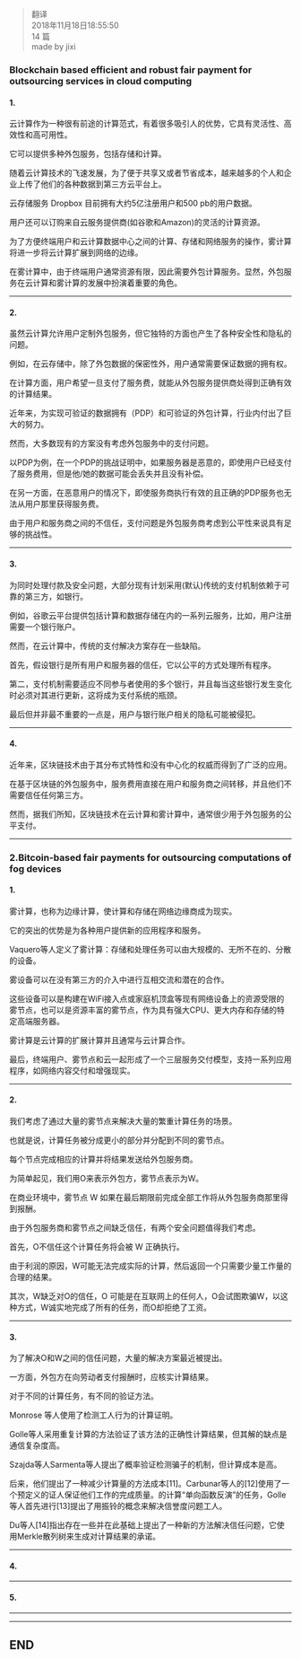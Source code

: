 >  翻译   
> 2018年11月18日18:55:50       
> 14 篇  
>made by jixi

### Blockchain based efficient and robust fair payment for outsourcing services in cloud computing


#### 1.
云计算作为一种很有前途的计算范式，有着很多吸引人的优势，它具有灵活性、高效性和高可用性。

它可以提供多种外包服务，包括存储和计算。

随着云计算技术的飞速发展，为了便于共享又或者节省成本，越来越多的个人和企业上传了他们的各种数据到第三方云平台上。

云存储服务 Dropbox 目前拥有大约5亿注册用户和500 pb的用户数据。

用户还可以订购来自云服务提供商(如谷歌和Amazon)的灵活的计算资源。

为了方便终端用户和云计算数据中心之间的计算、存储和网络服务的操作，雾计算将进一步将云计算扩展到网络的边缘。

在雾计算中，由于终端用户通常资源有限，因此需要外包计算服务。显然，外包服务在云计算和雾计算的发展中扮演着重要的角色。


----------
#### 2.

虽然云计算允许用户定制外包服务，但它独特的方面也产生了各种安全性和隐私的问题。

例如，在云存储中，除了外包数据的保密性外，用户通常需要保证数据的拥有权。

在计算方面，用户希望一旦支付了服务费，就能从外包服务提供商处得到正确有效的计算结果。

近年来，为实现可验证的数据拥有（PDP）和可验证的外包计算，行业内付出了巨大的努力。

然而，大多数现有的方案没有考虑外包服务中的支付问题。

以PDP为例，在一个PDP的挑战证明中，如果服务器是恶意的，即使用户已经支付了服务费用，但是他/她的数据可能会丢失并且没有补偿。

在另一方面，在恶意用户的情况下，即使服务商执行有效的且正确的PDP服务也无法从用户那里获得服务费。

由于用户和服务商之间的不信任，支付问题是外包服务商考虑到公平性来说具有足够的挑战性。


----------
#### 3.

为同时处理付款及安全问题，大部分现有计划采用(默认)传统的支付机制依赖于可靠的第三方，如银行。

例如，谷歌云平台提供包括计算和数据存储在内的一系列云服务，比如，用户注册需要一个银行账户。

然而，在云计算中，传统的支付解决方案存在一些缺陷。

首先，假设银行是所有用户和服务器的信任，它以公平的方式处理所有程序。

第二，支付机制需要适应不同参与者使用的多个银行，并且每当这些银行发生变化时必须对其进行更新，这将成为支付系统的瓶颈。

最后但并非最不重要的一点是，用户与银行账户相关的隐私可能被侵犯。

----------


#### 4. 

近年来，区块链技术由于其分布式特性和没有中心化的权威而得到了广泛的应用。

在基于区块链的外包服务中，服务费用直接在用户和服务商之间转移，并且他们不需要信任任何第三方。

然而，据我们所知，区块链技术在云计算和雾计算中，通常很少用于外包服务的公平支付。

----------


### 2.Bitcoin-based fair payments for outsourcing computations of fog devices
 
#### 1. 

雾计算，也称为边缘计算，使计算和存储在网络边缘商成为现实。

它的突出的优势是为各种用户提供新的应用程序和服务。

Vaquero等人定义了雾计算：存储和处理任务可以由大规模的、无所不在的、分散的设备。

雾设备可以在没有第三方的介入中进行互相交流和潜在的合作。

这些设备可以是构建在WiFi接入点或家庭机顶盒等现有网络设备上的资源受限的雾节点，也可以是资源丰富的雾节点，作为具有强大CPU、更大内存和存储的特定高端服务器。

雾计算是云计算的扩展计算并且通常与云计算合作。

最后，终端用户、雾节点和云一起形成了一个三层服务交付模型，支持一系列应用程序，如网络内容交付和增强现实。


----------

#### 2. 

我们考虑了通过大量的雾节点来解决大量的繁重计算任务的场景。

也就是说，计算任务被分成更小的部分并分配到不同的雾节点。

每个节点完成相应的计算并将结果发送给外包服务商。

为简单起见，我们用O来表示外包方，雾节点表示为W。

在商业环境中，雾节点 W 如果在最后期限前完成全部工作将从外包服务商那里得到报酬。

由于外包服务商和雾节点之间缺乏信任，有两个安全问题值得我们考虑。

首先，O不信任这个计算任务将会被 W 正确执行。

由于利润的原因，W可能无法完成实际的计算，然后返回一个只需要少量工作量的合理的结果。

其次，W缺乏对O的信任，O 可能是在互联网上的任何人，O会试图欺骗W，以这种方式，W诚实地完成了所有的任务，而O却拒绝了工资。


----------

#### 3. 

为了解决O和W之间的信任问题，大量的解决方案最近被提出。

一方面，外包方在向劳动者支付报酬时，应核实计算结果。

对于不同的计算任务，有不同的验证方法。

Monrose 等人使用了检测工人行为的计算证明。

Golle等人采用重复计算的方法验证了该方法的正确性计算结果，但其解的缺点是通信复杂度高。

Szajda等人Sarmenta等人提出了概率验证检测骗子的机制，但计算成本是高。

后来，他们提出了一种减少计算量的方法成本[11]。Carbunar等人的[12]使用了一个预定义的证人保证他们工作的完成质量。的计算“单向函数反演”的任务，Golle等人首先进行[13]提出了用振铃的概念来解决信誉度问题工人。

Du等人[14]指出存在一些并在此基础上提出了一种新的方法解决信任问题，它使用Merkle散列树来生成对计算结果的承诺。

----------
#### 4.



----------

#### 5.


----------

----------
## END

